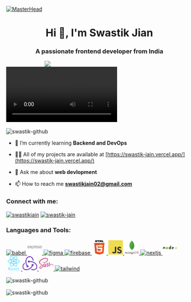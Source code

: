 [![MasterHead](https://i.gifer.com/2A5.gif)](https://swastik-jain.vercel.app/)
<h1 align="center">Hi 👋, I'm Swastik Jian</h1>
<h3 align="center">A passionate frontend developer from India</h3>
<img src="https://media.giphy.com/media/jTNG3RF6EwbkpD4LZx/giphy.gif" width="400" align="right" />

![](https://user-images.githubusercontent.com/62525040/182235022-544d2683-4c43-4d89-901a-e554abf2681b.mp4)
                                                                              
<p align="left"> <img src="https://komarev.com/ghpvc/?username=swastik-github&label=Profile%20views&color=0e75b6&style=flat" alt="swastik-github" /> </p>

- 🌱 I’m currently learning **Backend and DevOps**

- 👨‍💻 All of my projects are available at [https://swastik-jain.vercel.app/](https://swastik-jain.vercel.app/)

- 💬 Ask me about **web devlopment**

- 📫 How to reach me **swastikjain02@gmail.com**

<h3 align="left">Connect with me:</h3>
<p align="left">
<a href="https://twitter.com/swastikjain" target="blank"><img align="center" src="https://raw.githubusercontent.com/rahuldkjain/github-profile-readme-generator/master/src/images/icons/Social/twitter.svg" alt="swastikjain" height="30" width="40" /></a>
<a href="https://linkedin.com/in/swastik-jain" target="blank"><img align="center" src="https://raw.githubusercontent.com/rahuldkjain/github-profile-readme-generator/master/src/images/icons/Social/linked-in-alt.svg" alt="swastik-jain" height="30" width="40" /></a>
</p>

<h3 align="left">Languages and Tools:</h3>
<p align="left"> <a href="https://babeljs.io/" target="_blank" rel="noreferrer"> <img src="https://www.vectorlogo.zone/logos/babeljs/babeljs-icon.svg" alt="babel" width="40" height="40"/> </a> <a href="https://expressjs.com" target="_blank" rel="noreferrer"> <img src="https://raw.githubusercontent.com/devicons/devicon/master/icons/express/express-original-wordmark.svg" alt="express" width="40" height="40"/> </a> <a href="https://www.figma.com/" target="_blank" rel="noreferrer"> <img src="https://www.vectorlogo.zone/logos/figma/figma-icon.svg" alt="figma" width="40" height="40"/> </a> <a href="https://firebase.google.com/" target="_blank" rel="noreferrer"> <img src="https://www.vectorlogo.zone/logos/firebase/firebase-icon.svg" alt="firebase" width="40" height="40"/> </a> <a href="https://www.w3.org/html/" target="_blank" rel="noreferrer"> <img src="https://raw.githubusercontent.com/devicons/devicon/master/icons/html5/html5-original-wordmark.svg" alt="html5" width="40" height="40"/> </a> <a href="https://developer.mozilla.org/en-US/docs/Web/JavaScript" target="_blank" rel="noreferrer"> <img src="https://raw.githubusercontent.com/devicons/devicon/master/icons/javascript/javascript-original.svg" alt="javascript" width="40" height="40"/> </a> <a href="https://www.mongodb.com/" target="_blank" rel="noreferrer"> <img src="https://raw.githubusercontent.com/devicons/devicon/master/icons/mongodb/mongodb-original-wordmark.svg" alt="mongodb" width="40" height="40"/> </a> <a href="https://nextjs.org/" target="_blank" rel="noreferrer"> <img src="https://cdn.worldvectorlogo.com/logos/nextjs-2.svg" alt="nextjs" width="40" height="40"/> </a> <a href="https://nodejs.org" target="_blank" rel="noreferrer"> <img src="https://raw.githubusercontent.com/devicons/devicon/master/icons/nodejs/nodejs-original-wordmark.svg" alt="nodejs" width="40" height="40"/> </a> <a href="https://reactjs.org/" target="_blank" rel="noreferrer"> <img src="https://raw.githubusercontent.com/devicons/devicon/master/icons/react/react-original-wordmark.svg" alt="react" width="40" height="40"/> </a> <a href="https://redux.js.org" target="_blank" rel="noreferrer"> <img src="https://raw.githubusercontent.com/devicons/devicon/master/icons/redux/redux-original.svg" alt="redux" width="40" height="40"/> </a> <a href="https://sass-lang.com" target="_blank" rel="noreferrer"> <img src="https://raw.githubusercontent.com/devicons/devicon/master/icons/sass/sass-original.svg" alt="sass" width="40" height="40"/> </a> <a href="https://tailwindcss.com/" target="_blank" rel="noreferrer"> <img src="https://www.vectorlogo.zone/logos/tailwindcss/tailwindcss-icon.svg" alt="tailwind" width="40" height="40"/> </a> </p>

<p><img align="center" src="https://github-readme-stats.vercel.app/api/top-langs?username=swastik-github&show_icons=true&locale=en&layout=compact" alt="swastik-github" /></p>

<p><img align="center" src="https://github-readme-streak-stats.herokuapp.com/?user=swastik-github&" alt="swastik-github" /></p>
